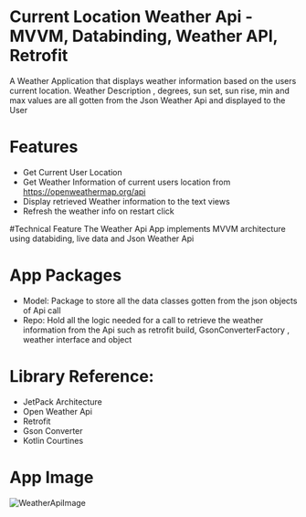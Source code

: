 # Current Location Weather Api - MVVM, Databinding, Weather API, Retrofit
A Weather Application that displays weather information based on the users current location. Weather Description , degrees, sun set, sun rise, min and max values are all gotten from the Json Weather Api and displayed to the User
# Features
* Get Current User Location
* Get Weather Information of current users location from https://openweathermap.org/api 
* Display retrieved Weather information to the text views
* Refresh the weather info on restart click

#Technical Feature
The Weather Api App implements MVVM architecture using databiding, live data and Json Weather Api

# App Packages
* Model: Package to store all the data classes gotten from the json objects of Api call
* Repo: Hold all the logic needed for a call to retrieve the weather information from the Api such as retrofit build, GsonConverterFactory , weather interface and object

# Library Reference:
* JetPack Architecture
* Open Weather Api
* Retrofit
* Gson Converter
* Kotlin Courtines

# App Image
![WeatherApiImage](https://user-images.githubusercontent.com/56201348/122834975-84aada80-d2e7-11eb-894f-84a4ff5a1e4e.jpg)
